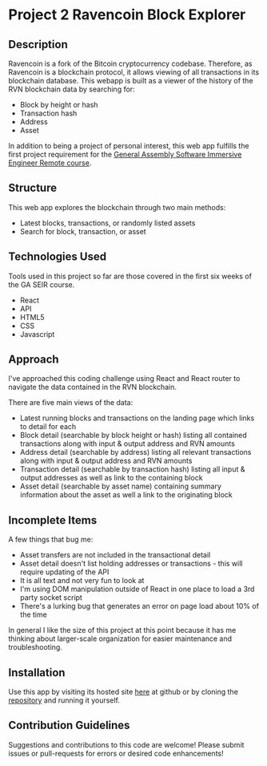 # Project 2 Ravencoin Block Explorer

## Description

Ravencoin is a fork of the Bitcoin cryptocurrency codebase. Therefore, as Ravencoin is a blockchain protocol, it allows viewing of all transactions in its blockchain database. This webapp is built as a viewer of the history of the RVN blockchain data by searching for:

- Block by height or hash
- Transaction hash
- Address
- Asset

In addition to being a project of personal interest, this web app fulfills the first project requirement for the [General Assembly Software Immersive Engineer Remote course](https://generalassemb.ly/education/software-engineering-immersive-remote).

## Structure

This web app explores the blockchain through two main methods:

- Latest blocks, transactions, or randomly listed assets
- Search for block, transaction, or asset

## Technologies Used

Tools used in this project so far are those covered in the first six weeks of the GA SEIR course.

- React
- API
- HTML5
- CSS
- Javascript

## Approach

I've approached this coding challenge using React and React router to navigate the data contained in the RVN blockchain.

There are five main views of the data:

- Latest running blocks and transactions on the landing page which links to detail for each
- Block detail (searchable by block height or hash) listing all contained transactions along with input & output address and RVN amounts
- Address detail (searchable by address) listing all relevant transactions along with input & output address and RVN amounts
- Transaction detail (searchable by transaction hash) listing all input & output addresses as well as link to the containing block
- Asset detail (searchable by asset name) containing summary information about the asset as well a link to the originating block

## Incomplete Items

A few things that bug me:

- Asset transfers are not included in the transactional detail
- Asset detail doesn't list holding addresses or transactions - this will require updating of the API
- It is all text and not very fun to look at
- I'm using DOM manipulation outside of React in one place to load a 3rd party socket script
- There's a lurking bug that generates an error on page load about 10% of the time

In general I like the size of this project at this point because it has me thinking about larger-scale organization for easier maintenance and troubleshooting.

## Installation

Use this app by visiting its hosted site [here](https://trental.github.io/Project-2-Ravencoin-Block-Explorer) at github or by cloning the [repository](https://github.com/trental/Project-2-Ravencoin-Block-Explorer.git) and running it yourself.

## Contribution Guidelines

Suggestions and contributions to this code are welcome! Please submit issues or pull-requests for errors or desired code enhancements!

